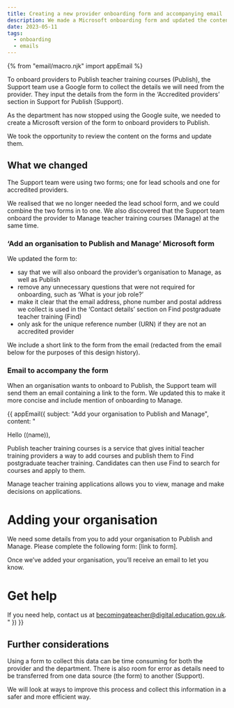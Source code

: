 ```yaml
---
title: Creating a new provider onboarding form and accompanying email
description: We made a Microsoft onboarding form and updated the content for the form and support team email
date: 2023-05-11
tags:
  - onboarding
  - emails
---
```


{% from "email/macro.njk" import appEmail %}

<!-- markdownlint-disable MD001 MD025 -->

To onboard providers to Publish teacher training courses (Publish), the Support team use a Google form to collect the details we will need from the provider. They input the details from the form in the ‘Accredited providers’ section in Support for Publish (Support).

As the department has now stopped using the Google suite, we needed to create a Microsoft version of the form to onboard providers to Publish.

We took the opportunity to review the content on the forms and update them.

## What we changed

The Support team were using two forms; one for lead schools and one for accredited providers.

We realised that we no longer needed the lead school form, and we could combine the two forms in to one. We also discovered that the Support team onboard the provider to Manage teacher training courses (Manage) at the same time.

### ‘Add an organisation to Publish and Manage’ Microsoft form

We updated the form to:

* say that we will also onboard the provider’s organisation to Manage, as well as Publish
* remove any unnecessary questions that were not required for onboarding, such as ‘What is your job role?’
* make it clear that the email address, phone number and postal address we collect is used in the ‘Contact details’ section on Find postgraduate teacher training (Find)
* only ask for the unique reference number (URN) if they are not an accredited provider

We include a short link to the form from the email (redacted from the email below for the purposes of this design history).

### Email to accompany the form

When an organisation wants to onboard to Publish, the Support team will send them an email containing a link to the form. We updated this to make it more concise and include mention of onboarding to Manage.

{{ appEmail({
  subject: "Add your organisation to Publish and Manage",
  content: "

Hello ((name)),

Publish teacher training courses is a service that gives initial teacher training providers a way to add courses and publish them to Find postgraduate teacher training. Candidates can then use Find to search for courses and apply to them.

Manage teacher training applications allows you to view, manage and make decisions on applications.

# Adding your organisation

We need some details from you to add your organisation to Publish and Manage. Please complete the following form: [link to form].

Once we’ve added your organisation, you’ll receive an email to let you know.

# Get help

If you need help, contact us at <becomingateacher@digital.education.gov.uk>.
"
}) }}

## Further considerations

Using a form to collect this data can be time consuming for both the provider and the department. There is also room for error as details need to be transferred from one data source (the form) to another (Support).

We will look at ways to improve this process and collect this information in a safer and more efficient way.

<!-- markdownlint-enable MD001 MD025 -->
